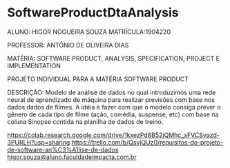 # SoftwareProductDtaAnalysis
ALUNO: HIGOR NOGUEIRA SOUZA 
MATRÍCULA:1904220

PROFESSOR: ANTÔNIO DE OLIVEIRA DIAS

MATÉRIA: SOFTWARE PRODUCT, ANALYSIS, SPECIFICATION, PROJECT E IMPLEMENTATION

PROJETO INDIVIDUAL PARA A MATÉRIA SOFTWARE PRODUCT

DESCRIÇÃO: Modelo de análise de dados no qual introduzimos uma rede neural de aprendizado de máquina para realizar previsões com base nos dados dados de filmes. A idéia é fazer com que o modelo consiga prever o gênero de cada tipo de filme (ação, comédia, suspense, etc) com base na coluna Sinopse contida na planilha de dados de treino.

https://colab.research.google.com/drive/1kxezPd8B52jQMhc_xFVCSvazd-3PURLH?usp=sharing
https://trello.com/b/QsvjQUz0/requisitos-do-projeto-de-software-an%C3%A1lise-de-dados
higor.souza@aluno.faculdadeimpacta.com.br
